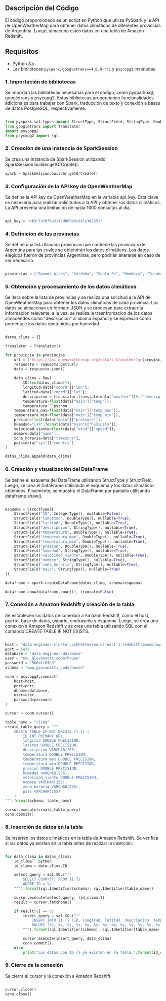 
## Descripción del Código
El código proporcionado es un script en Python que utiliza PySpark y la API de OpenWeatherMap para obtener datos climáticos de diferentes provincias de Argentina. Luego, almacena estos datos en una tabla de Amazon Redshift.



## Requisitos

- Python 3.x.
- Las bibliotecas `pyspark`, `googletrans==4.0.0-rc1` y `psycopg2` instaladas. 




### 1. Importación de bibliotecas
Se importan las bibliotecas necesarias para el código, como pyspark.sql, googletrans y psycopg2. Estas bibliotecas proporcionan funcionalidades adicionales para trabajar con Spark, traducción de texto y conexión a bases de datos PostgreSQL, respectivamente.

```python

from pyspark.sql.types import StructType, StructField, StringType, DoubleType, IntegerType
from googletrans import Translator
import psycopg2
from psycopg2 import sql
```

### 2. Creación de una instancia de SparkSession
Se crea una instancia de SparkSession utilizando SparkSession.builder.getOrCreate(). 

```python
spark = SparkSession.builder.getOrCreate()

```

### 3. Configuración de la API key de OpenWeatherMap
Se define la API key de OpenWeatherMap en la variable api_key. Esta clave es necesaria para realizar solicitudes a la API y obtener los datos climáticos. La API presenta una limitación de hasta 1000 consultas al dia.

```python

api_key = "cb3c7af6f8a3112d069b2cd42e3d2651"

```
### 4. Definición de las provincias
Se define una lista llamada provincias que contiene las provincias de Argentina para las cuales se obtendrán los datos climáticos. Los datos elegidos fueron de provincias Argentinas, pero podrían alterarse en caso de ser necesario.

```python

provincias = ["Buenos Aires", "Córdoba", "Santa Fe", "Mendoza", "Tucumán", "Parana", "Salta", "Resistencia", "Corrientes", "Misiones", "Santiago del Estero", "San Juan", "San Salvador de Jujuy", "Viedma", "Formosa", "Neuquén", "Rawson", "San Luis", "Catamarca", "La Rioja, AR", "Santa Rosa, AR", "Rio Gallegos", "Ushuaia"]

```

### 5. Obtención y procesamiento de los datos climáticos
Se itera sobre la lista de provincias y se realiza una solicitud a la API de OpenWeatherMap para obtener los datos climáticos de cada provincia. Los datos se almacenan en formato JSON y se procesan para extraer la información relevante, a la vez, se realiza la trasnfromacion de los datos almacendos como "descripción" al idioma Español y se expresan como porcentaje los datos obetenidos por humedad.

```python

datos_clima = []

translator = Translator()

for provincia in provincias:
    url = f"https://api.openweathermap.org/data/2.5/weather?q={provincia}&appid={api_key}&units=metric"
    respuesta = requests.get(url)
    data = respuesta.json()
    
    dato_clima = Row(
        ID=len(datos_clima)+1,
        longitud=data["coord"]["lon"],
        latitud=data["coord"]["lat"],
        descripcion = translator.translate(data["weather"][0]["description"], src='en', dest='es').text,
        temperatura=float(data["main"]["temp"]),
        temperatura```python
    temperatura_max=float(data["main"]["temp_max"]),
    temperatura_min=float(data["main"]["temp_min"]),
    presion=float(data["main"]["pressure"]),
    humedad="{}%".format(data["main"]["humidity"]),
    velocidad_viento=float(data["wind"]["speed"]),
    nombre=data["name"],
    zona_horaria=data["timezone"],
    pais=data["sys"]["country"]
)

datos_clima.append(dato_clima)


```

### 6. Creación y visualización del DataFrame
Se define el esquema del DataFrame utilizando StructType y StructField. Luego, se crea el DataFrame utilizando el esquema y los datos climáticos obtenidos. Finalmente, se muestra el DataFrame por pantalla utilizando dataframe.show().


```python

esquema = StructType([
    StructField("ID", IntegerType(), nullable=False),
    StructField("longitud", DoubleType(), nullable=True),
    StructField("latitud", DoubleType(), nullable=True),
    StructField("descripcion", StringType(), nullable=True),
    StructField("temperatura", DoubleType(), nullable=True),
    StructField("temperatura_max", DoubleType(), nullable=True),
    StructField("temperatura_min", DoubleType(), nullable=True),
    StructField("presion", DoubleType(), nullable=True),
    StructField("humedad", StringType(), nullable=True),
    StructField("velocidad_viento", DoubleType(), nullable=True),
    StructField("nombre", StringType(), nullable=True),
    StructField("zona_horaria", StringType(), nullable=True),
    StructField("pais", StringType(), nullable=True)
])

dataframe = spark.createDataFrame(datos_clima, schema=esquema)

dataframe.show(dataframe.count(), truncate=False)
```

### 7. Conexión a Amazon Redshift y creación de la tabla
Se establecen los datos de conexión a Amazon Redshift, como el host, puerto, base de datos, usuario, contraseña y esquema. Luego, se crea una conexión a Amazon Redshift y se crea una tabla utilizando SQL con el comando CREATE TABLE IF NOT EXISTS.

```python

host = "data-engineer-cluster.cyhh5bfevlmn.us-east-1.redshift.amazonaws.com"
port = 5439
database = "data-engineer-database"
user = "mau_giovanetti_coderhouse"
password = "5K6m1tR3h9"
schema = "mau_giovanetti_coderhouse"

conn = psycopg2.connect(
    host=host,
    port=port,
    dbname=database,
    user=user,
    password=password
)

cursor = conn.cursor()

table_name = "clima"
create_table_query = """
    CREATE TABLE IF NOT EXISTS {}.{} (
        ID INT PRIMARY KEY,
        longitud DOUBLE PRECISION,
        latitud DOUBLE PRECISION,
        descripcion VARCHAR(255),
        temperatura DOUBLE PRECISION,
        temperatura_max DOUBLE PRECISION,
        temperatura_min DOUBLE PRECISION,
        presion DOUBLE PRECISION,
        humedad VARCHAR(255),
        velocidad_viento DOUBLE PRECISION,
        nombre VARCHAR(255),
        zona_horaria VARCHAR(255),
        pais VARCHAR(255)
    )
""".format(schema, table_name)

cursor.execute(create_table_query)
conn.commit()
```
### 8. Inserción de datos en la tabla
Se insertan los datos climáticos en la tabla de Amazon Redshift. Se verifica si los datos ya existen en la tabla antes de realizar la inserción.

```python

for dato_clima in datos_clima:
    id_clima```python
    id_clima = dato_clima.ID

    select_query = sql.SQL("""
        SELECT COUNT(*) FROM {}.{}
        WHERE ID = %s
    """).format(sql.Identifier(schema), sql.Identifier(table_name))

    cursor.execute(select_query, (id_clima,))
    result = cursor.fetchone()

    if result[0] == 0:
        insert_query = sql.SQL("""
            INSERT INTO {}.{} (ID, longitud, latitud, descripcion, temperatura, temperatura_max, temperatura_min, presion, humedad, velocidad_viento, nombre, zona_horaria, pais)
            VALUES (%s, %s, %s, %s, %s, %s, %s, %s, %s, %s, %s, %s, %s)
        """).format(sql.Identifier(schema), sql.Identifier(table_name))

        cursor.execute(insert_query, dato_clima)
        conn.commit()
    else:
        print("Los datos con ID {} ya existen en la tabla.".format(id_clima))

```


### 9. Cierre de la conexión
Se cierra el cursor y la conexión a Amazon Redshift.

```python

cursor.close()
conn.close()

```

